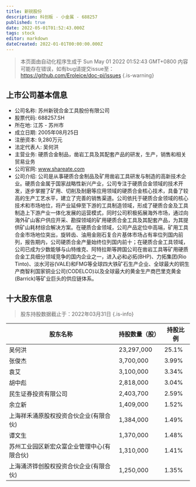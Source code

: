 ```yaml
---
title: 新锐股份
description: 科创板 - 小金属 - 688257
published: true
date: 2022-05-01T01:52:43.000Z
tags: stock
editor: markdown
dateCreated: 2022-01-01T00:00:00.000Z
---
```


> 本页面由自动化程序生成于 Sun May 01 2022 01:52:43 GMT+0800
> 内容可能存在错误，如有bug请提交issue至：https://github.com/Eroleice/doc-pi/issues
{.is-warning}

## 上市公司基本信息
- 公司名称: 苏州新锐合金工具股份有限公司
- 股票代码: 688257.SH
- 所在地: 江苏 - 苏州市
- 成立日期: 2005年08月25日
- 注册资本: 9,280万元
- 法定代表人: 吴何洪
- 主营业务: 硬质合金制品，凿岩工具及其配套产品的研发，生产，销售和相关贸易业务
- 公司官网: www.shareate.com
- 公司介绍: 公司是从事硬质合金制品及矿用凿岩工具研发与制造的高新技术企业。硬质合金属于国家战略性新兴产业，公司专注于硬质合金领域的技术开发，逐步掌握了矿用、切削及耐磨等应用领域的硬质合金核心技术，具备了较高的生产工艺水平，建立了完善的销售渠道。公司依托于硬质合金领域的核心技术和市场地位，将产业延伸至下游的工具制造领域，形成了硬质合金及工具制造上下游产业一体化发展的运营模式，同时公司积极拓展海外市场，通过向海外矿山客户供应开采、勘探领域的矿用硬质合金工具及其配套产品，为其提供矿山耗材综合解决方案。在硬质合金领域，公司产品定位中高端，矿用工具合金市场地位突出，旋转齿、油用金刚石复合片基体市场占有率位列国内前列，报告期内，公司硬质合金产量始终位列国内前十；在硬质合金工具领域，公司已成为少数能够与山特维克、阿特拉斯等跨国公司在凿岩工具等矿用硬质合金工具细分领域竞争的国内企业之一，进入必和必拓(BHP)、力拓集团(Rio Tinto)、淡水河谷(VALE)和FMG等全球四大铁矿石生产企业、全球最大的铜生产商智利国家铜业公司(CODELCO)以及全球最大的黄金生产商巴里克黄金(Barrick)等矿业巨头的供应链体系。


## 十大股东信息
> 股东持股数据截止于：2022年03月31日
{.is-info}

| 股东名称 | 持股数量（股） | 持股比例 |
| --- | --- | --- |
| 吴何洪 | 23,297,000 | 25.1% |
| 张俊杰 | 3,700,000 | 3.99% |
| 袁艾 | 3,100,000 | 3.34% |
| 胡中彪 | 2,818,000 | 3.04% |
| 民生证券投资有限公司 | 2,403,700 | 2.59% |
| 余立新 | 1,409,000 | 1.52% |
| 上海祥禾涌原股权投资合伙企业(有限合伙) | 1,384,000 | 1.49% |
| 谭文生 | 1,370,000 | 1.48% |
| 苏州工业园区新宏众富企业管理中心(有限合伙) | 1,310,000 | 1.41% |
| 上海涌济铧创股权投资合伙企业(有限合伙) | 1,250,000 | 1.35% |




